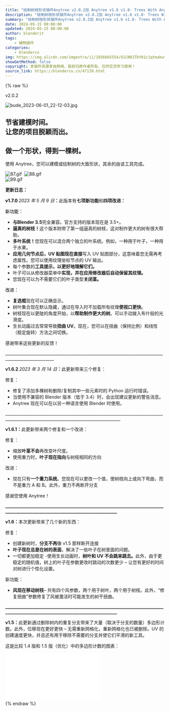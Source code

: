 ```yaml
---
title: "绘制树枝形状插件Anytree v2.0.2加 Anytree v1.6 v1.8- Trees With Any Shape"
description: "绘制树枝形状插件Anytree v2.0.2加 Anytree v1.6 v1.8- Trees With Any Shape"
summary: "绘制树枝形状插件Anytree v2.0.2加 Anytree v1.6 v1.8- Trees With Any Shape"
date: 2024-05-15 00:00:00
updated: 2024-05-15 00:00:00
author: blenderit
tags: 
    - 植物插件
categories:
    - blenderco
img: https://img.alicdn.com/imgextra/i1/1856665554/O1CN01TbYH1c1qtmakwtk8u_!!1856665554.jpg
showGetMethod: false
copyright: 本插件资源来自网络，版权归原作者所有，仅供交流学习使用！
source_link: https://blenderco.cn/47139.html
---
```


{% raw %}
<div class="article-tips"><div><i class="icon icon-smile"></i> v2.0.2</div></div><p><img class="aligncenter" src="https://img.alicdn.com/imgextra/i1/1856665554/O1CN01TbYH1c1qtmakwtk8u_!!1856665554.jpg" alt="bude_2023-06-01_22-12-03.jpg"></p><div>
<h2>节省建模时间。<br>
让您的项目脱颖而出。</h2>
</div><div>
<div>
<h2>做一个形状，得到一棵树。</h2>
<p>使用 Anytree，您可以建模或绘制树的大致形状，其余的由该工具完成。</p>
<p><img class="aligncenter" src="https://img.alicdn.com/imgextra/i4/1856665554/O1CN01IYIkAY1qtmavK8Tg7_!!1856665554.gif" alt="87.gif">  <img class="aligncenter" src="https://img.alicdn.com/imgextra/i4/1856665554/O1CN01uJEMP31qtmax82Drr_!!1856665554.gif" alt="88.gif"><br>
<img class="aligncenter" src="https://img.alicdn.com/imgextra/i1/1856665554/O1CN01Jt92ho1qtmazAce4X_!!1856665554.gif" alt="89.gif"></p>
</div>
</div><p><b>更新日志：</b></p><p><b><span style="color: #000000;">v1.7.0</span> </b><i>2023 年 5 月 9 日</i><b>：</b>此版本有<b>七项新功能</b>和<b>四项改进：</b></p><p><span style="color: #000000;">新功能：</span></p><ul>
<li><b>与Blender 3.5</b>完全兼容。官方支持的版本现在是 3.5+。</li>
<li><b>逼真的树枝！</b>这个版本附带了第一组逼真的树枝，这对制作更大的树有很大帮助。</li>
<li><b>多叶系统！</b>您现在可以混合两个独立的叶系统。例如，一种用于叶子，一种用于水果。</li>
<li><b>应用几何节点后，UV 贴图现在直接</b>写入 UV 贴图部分，这意味着您无需再考虑属性。您可以使用纹理坐标节点的 UV 输出。</li>
<li><b></b>每个参数的<b>工具提示，以更好地理解它们。</b></li>
<li><b></b>叶子可以从修改器菜单中<b>实现，并在应用修改器后自动保留其纹理。</b></li>
<li>您现在可以为不需要它们的叶子类型<b>关闭茎。</b></li>
</ul><p><span style="color: #000000;">改进：</span></p><ul>
<li><b>复选框</b>现在可以正确显示。</li>
<li>树叶集合现在默认隐藏，通过在导入时不加载所有纹理<b>使视口更快</b>。</li>
<li>树枝现在以更陡的角度开始，以<b>帮助制作更大的树</b>。可以手动拨入布什般的光滑度。</li>
<li>生长动画过去常常导致<b>扭曲 UV</b>。现在，您可以在扭曲（保持比例）和线性（稳定旋转）方法之间切换。</li>
</ul><p>感谢带来这些更新的反馈！</p><p>______________________________________________________________________________________________________</p><p><b>v1.6.2 </b><i>2023 年 3 月 14 日</i><b>：</b>此更新带来三个修复：</p><p>修复：</p><ul>
<li>修复了添加多棵树和删除/复制其中一些元素时的 Python 运行时错误。</li>
<li>当使用不兼容的 Blender 版本（低于 3.4）时，会出现建议更新的警告消息。</li>
<li>Anytree 现在可以在以另一种语言使用 Blender 时使用。</li>
</ul><p>_______________________________________________________________________________________________________________________________________</p><p><b>v1.6.1：</b>此更新带来两个修复和一个改进：</p><p>修复：</p><ul>
<li>缩放<b>叶茎不会</b>再改变叶尺度。</li>
<li>使用重力时，<b>叶子现在指向</b>与树枝相同的方向</li>
</ul><p>改进：</p><ul>
<li>现在只有<b>一个重力系统</b>。您现在可以更改一个值，使树枝向上或向下弯曲，而不是重力 A 和 B。此外，重力不再断开分支</li>
</ul><p>感谢您使用 Anytree！</p><p><b>________________________________________________________________________________________________________________________________</b></p><p><b>v1.6：</b>本次更新带来了几个新的东西：</p><p>修复：</p><ul>
<li>创建新树时，<b>分支不再</b>像 v1.5 那样断开连接</li>
<li><b>叶子现在总是在树的表面</b>，解决了一些叶子在树里面的问题。</li>
<li>一切都更加稳定 -使用生长动画时，<b>树叶和 UV 不会跳来跳去。</b>此外，由于更稳定的随机值，树上的叶子在参数更改时跳动的次数更少 – 让您有更好的时间对树进行个性化设置。</li>
</ul><p>新功能：</p><ul>
<li><b>风现在移动树枝</b>– 共有四个风参数，两个用于树叶，两个用于树枝。此外，“修复扭曲”参数修复了风被激活时可能发生的树干扭曲。</li>
</ul><p><b>________________________________________________________________________________________________________________________________</b></p><p><b>v1.5：</b>此更新通过删除树内的重复分支带来了大量（取决于分支的数量）多边形计数。此外，位移现在更好更快 – 无需重新网格化，重新网格化也已被删除。UV 的创建速度更快，并且还有用于移除不需要的分支并使它们平滑的新工具。</p><p>这是比较 1.4 版和 1.5 版（优化）中的多边形计数的图表：</p><div id="external-video-005408054f" class="external-video"><iframe frameborder="0" src="//player.bilibili.com/player.html?aid=1204728875&amp;bvid=BV1Af42127NC&amp;cid=1543442734&amp;p=1" allowfullscreen="true"></iframe></div>
<div style="display: none">blenderco</div>
{% endraw %}